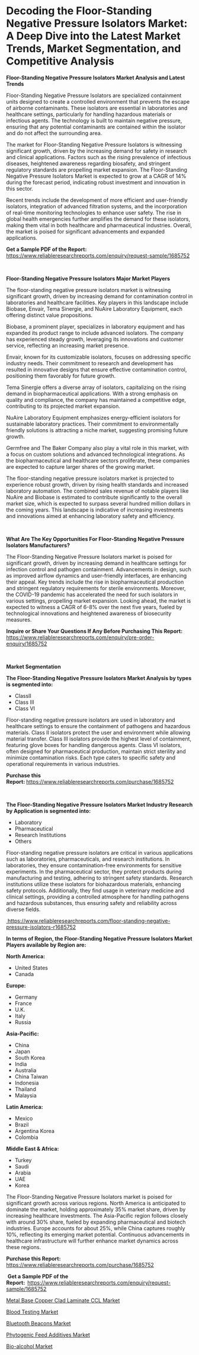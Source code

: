 <p><h1>Decoding the Floor-Standing Negative Pressure Isolators Market: A Deep Dive into the Latest Market Trends, Market Segmentation, and Competitive Analysis</h1></p><p><strong>Floor-Standing Negative Pressure Isolators Market Analysis and Latest Trends</strong></p>
<p><p>Floor-Standing Negative Pressure Isolators are specialized containment units designed to create a controlled environment that prevents the escape of airborne contaminants. These isolators are essential in laboratories and healthcare settings, particularly for handling hazardous materials or infectious agents. The technology is built to maintain negative pressure, ensuring that any potential contaminants are contained within the isolator and do not affect the surrounding area.</p><p>The market for Floor-Standing Negative Pressure Isolators is witnessing significant growth, driven by the increasing demand for safety in research and clinical applications. Factors such as the rising prevalence of infectious diseases, heightened awareness regarding biosafety, and stringent regulatory standards are propelling market expansion. The Floor-Standing Negative Pressure Isolators Market is expected to grow at a CAGR of 14% during the forecast period, indicating robust investment and innovation in this sector.</p><p>Recent trends include the development of more efficient and user-friendly isolators, integration of advanced filtration systems, and the incorporation of real-time monitoring technologies to enhance user safety. The rise in global health emergencies further amplifies the demand for these isolators, making them vital in both healthcare and pharmaceutical industries. Overall, the market is poised for significant advancements and expanded applications.</p></p>
<p><strong>Get a Sample PDF of the Report:&nbsp;</strong> <a href="https://www.reliableresearchreports.com/enquiry/request-sample/1685752?utm_campaign=13&utm_medium=2&utm_source=Github&utm_content=ia&utm_term=06102024&utm_id=floor-standing-negative-pressure-isolators">https://www.reliableresearchreports.com/enquiry/request-sample/1685752</a></p>
<p>&nbsp;</p>
<p><strong>Floor-Standing Negative Pressure Isolators Major Market Players</strong></p>
<p><p>The floor-standing negative pressure isolators market is witnessing significant growth, driven by increasing demand for contamination control in laboratories and healthcare facilities. Key players in this landscape include Biobase, Envair, Tema Sinergie, and NuAire Laboratory Equipment, each offering distinct value propositions.</p><p>Biobase, a prominent player, specializes in laboratory equipment and has expanded its product range to include advanced isolators. The company has experienced steady growth, leveraging its innovations and customer service, reflecting an increasing market presence.</p><p>Envair, known for its customizable isolators, focuses on addressing specific industry needs. Their commitment to research and development has resulted in innovative designs that ensure effective contamination control, positioning them favorably for future growth.</p><p>Tema Sinergie offers a diverse array of isolators, capitalizing on the rising demand in biopharmaceutical applications. With a strong emphasis on quality and compliance, the company has maintained a competitive edge, contributing to its projected market expansion.</p><p>NuAire Laboratory Equipment emphasizes energy-efficient isolators for sustainable laboratory practices. Their commitment to environmentally friendly solutions is attracting a niche market, suggesting promising future growth.</p><p>Germfree and The Baker Company also play a vital role in this market, with a focus on custom solutions and advanced technological integrations. As the biopharmaceutical and healthcare sectors proliferate, these companies are expected to capture larger shares of the growing market.</p><p>The floor-standing negative pressure isolators market is projected to experience robust growth, driven by rising health standards and increased laboratory automation. The combined sales revenue of notable players like NuAire and Biobase is estimated to contribute significantly to the overall market size, which is expected to surpass several hundred million dollars in the coming years. This landscape is indicative of increasing investments and innovations aimed at enhancing laboratory safety and efficiency.</p></p>
<p>&nbsp;</p>
<p><strong>What Are The Key Opportunities For Floor-Standing Negative Pressure Isolators Manufacturers?</strong></p>
<p><p>The Floor-Standing Negative Pressure Isolators market is poised for significant growth, driven by increasing demand in healthcare settings for infection control and pathogen containment. Advancements in design, such as improved airflow dynamics and user-friendly interfaces, are enhancing their appeal. Key trends include the rise in biopharmaceutical production and stringent regulatory requirements for sterile environments. Moreover, the COVID-19 pandemic has accelerated the need for such isolators in various settings, propelling market expansion. Looking ahead, the market is expected to witness a CAGR of 6-8% over the next five years, fueled by technological innovations and heightened awareness of biosecurity measures.</p></p>
<p><strong>Inquire or Share Your Questions If Any Before Purchasing This Report:</strong> <a href="https://www.reliableresearchreports.com/enquiry/pre-order-enquiry/1685752?utm_campaign=13&utm_medium=2&utm_source=Github&utm_content=ia&utm_term=06102024&utm_id=floor-standing-negative-pressure-isolators">https://www.reliableresearchreports.com/enquiry/pre-order-enquiry/1685752</a></p>
<p>&nbsp;</p>
<p><strong>Market Segmentation</strong></p>
<p><strong>The Floor-Standing Negative Pressure Isolators Market Analysis by types is segmented into:</strong></p>
<p><ul><li>ClassⅡ</li><li>Class Ⅲ</li><li>Class Ⅵ</li></ul></p>
<p><p>Floor-standing negative pressure isolators are used in laboratory and healthcare settings to ensure the containment of pathogens and hazardous materials. Class II isolators protect the user and environment while allowing material transfer. Class III isolators provide the highest level of containment, featuring glove boxes for handling dangerous agents. Class VI isolators, often designed for pharmaceutical production, maintain strict sterility and minimize contamination risks. Each type caters to specific safety and operational requirements in various industries.</p></p>
<p><strong>Purchase this Report:&nbsp;</strong><a href="https://www.reliableresearchreports.com/purchase/1685752?utm_campaign=13&utm_medium=2&utm_source=Github&utm_content=ia&utm_term=06102024&utm_id=floor-standing-negative-pressure-isolators">https://www.reliableresearchreports.com/purchase/1685752</a></p>
<p>&nbsp;</p>
<p><strong>The Floor-Standing Negative Pressure Isolators Market Industry Research by Application is segmented into:</strong></p>
<p><ul><li>Laboratory</li><li>Pharmaceutical</li><li>Research Institutions</li><li>Others</li></ul></p>
<p><p>Floor-standing negative pressure isolators are critical in various applications such as laboratories, pharmaceuticals, and research institutions. In laboratories, they ensure contamination-free environments for sensitive experiments. In the pharmaceutical sector, they protect products during manufacturing and testing, adhering to stringent safety standards. Research institutions utilize these isolators for biohazardous materials, enhancing safety protocols. Additionally, they find usage in veterinary medicine and clinical settings, providing a controlled atmosphere for handling pathogens and hazardous substances, thus ensuring safety and reliability across diverse fields.</p></p>
<p><a href="https://www.reliableresearchreports.com/floor-standing-negative-pressure-isolators-r1685752?utm_campaign=13&utm_medium=2&utm_source=Github&utm_content=ia&utm_term=06102024&utm_id=floor-standing-negative-pressure-isolators">&nbsp;https://www.reliableresearchreports.com/floor-standing-negative-pressure-isolators-r1685752</a></p>
<p><strong>In terms of Region, the Floor-Standing Negative Pressure Isolators Market Players available by Region are:</strong></p>
<p>
    <p> <strong> North America: </strong>
        <ul>
            <li>United States</li>
            <li>Canada</li>
        </ul>
        </p> 
    <p> <strong> Europe: </strong>
        <ul>
            <li>Germany</li>
            <li>France</li>
            <li>U.K.</li>
            <li>Italy</li>
            <li>Russia</li>
        </ul>
        </p> 
    <p> <strong> Asia-Pacific: </strong>
        <ul>
            <li>China</li>
            <li>Japan</li>
            <li>South Korea</li>
            <li>India</li>
            <li>Australia</li>
            <li>China Taiwan</li>
            <li>Indonesia</li>
            <li>Thailand</li>
            <li>Malaysia</li>
        </ul>
        </p> 
    <p> <strong> Latin America: </strong>
        <ul>
            <li>Mexico</li>
            <li>Brazil</li>
            <li>Argentina Korea</li>
            <li>Colombia</li>
        </ul>
        </p> 
    <p> <strong> Middle East & Africa: </strong>
        <ul>
            <li>Turkey</li>
            <li>Saudi</li>
            <li>Arabia</li>
            <li>UAE</li>
            <li>Korea</li>
        </ul>
    </p>
    </p>
<p><p>The Floor-Standing Negative Pressure Isolators market is poised for significant growth across various regions. North America is anticipated to dominate the market, holding approximately 35% market share, driven by increasing healthcare investments. The Asia-Pacific region follows closely with around 30% share, fueled by expanding pharmaceutical and biotech industries. Europe accounts for about 25%, while China captures roughly 10%, reflecting its emerging market potential. Continuous advancements in healthcare infrastructure will further enhance market dynamics across these regions.</p></p>
<p><strong>Purchase this Report: </strong><a href="https://www.reliableresearchreports.com/purchase/1685752?utm_campaign=13&utm_medium=2&utm_source=Github&utm_content=ia&utm_term=06102024&utm_id=floor-standing-negative-pressure-isolators">https://www.reliableresearchreports.com/purchase/1685752</a></p>
<p>&nbsp;<strong>Get a Sample PDF of the Report:&nbsp;&nbsp;</strong><a href="https://www.reliableresearchreports.com/enquiry/request-sample/1685752?utm_campaign=13&utm_medium=2&utm_source=Github&utm_content=ia&utm_term=06102024&utm_id=floor-standing-negative-pressure-isolators">https://www.reliableresearchreports.com/enquiry/request-sample/1685752</a></p>
<p><strong></strong></p>
<p><p><a href="https://issuu.com/reportprime-2/docs/metal-base-copper-clad-laminate-ccl_04c5dac3b8cd94?utm_campaign=13&utm_medium=2&utm_source=Github&utm_content=ia&utm_term=06102024&utm_id=floor-standing-negative-pressure-isolators">Metal Base Copper Clad Laminate CCL Market</a></p><p><a href="https://www.linkedin.com/pulse/influencing-factors-blood-testing-market-insights-growth-projections-jjyze?utm_campaign=13&utm_medium=2&utm_source=Github&utm_content=ia&utm_term=06102024&utm_id=floor-standing-negative-pressure-isolators">Blood Testing Market</a></p><p><a href="https://www.linkedin.com/pulse/global-bluetooth-beacons-market-landscape-future-trends-strategic-dvjge?utm_campaign=13&utm_medium=2&utm_source=Github&utm_content=ia&utm_term=06102024&utm_id=floor-standing-negative-pressure-isolators">Bluetooth Beacons Market</a></p><p><a href="https://github.com/MariaWashington76/Market-Research-Report-List-1/blob/main/phytogenic-feed-additives-market.md?utm_campaign=13&utm_medium=2&utm_source=Github&utm_content=ia&utm_term=06102024&utm_id=floor-standing-negative-pressure-isolators">Phytogenic Feed Additives Market</a></p><p><a href="https://github.com/MarciaRunte/Market-Research-Report-List-1/blob/main/bio-alcohol-market.md?utm_campaign=13&utm_medium=2&utm_source=Github&utm_content=ia&utm_term=06102024&utm_id=floor-standing-negative-pressure-isolators">Bio-alcohol Market</a></p></p>